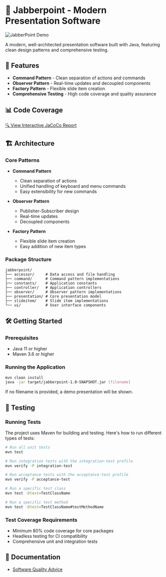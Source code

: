 # 🎯 Jabberpoint - Modern Presentation Software

![JabberPoint Demo](JabberPoint.gif)

A modern, well-architected presentation software built with Java, featuring clean design patterns and comprehensive testing.

## 🚀 Features

- **Command Pattern** - Clean separation of actions and commands
- **Observer Pattern** - Real-time updates and decoupled components
- **Factory Pattern** - Flexible slide item creation
- **Comprehensive Testing** - High code coverage and quality assurance

## 📊 Code Coverage

[🔍 View Interactive JaCoCo Report](https://hakanegeozerol.github.io/Jabberpoint-IT/coverage/index.html)


## 🏗️ Architecture

### Core Patterns

- **Command Pattern**
  - Clean separation of actions
  - Unified handling of keyboard and menu commands
  - Easy extensibility for new commands

- **Observer Pattern**
  - Publisher-Subscriber design
  - Real-time updates
  - Decoupled components

- **Factory Pattern**
  - Flexible slide item creation
  - Easy addition of new item types

### Package Structure

```
jabberpoint/
├── accessor/     # Data access and file handling
├── command/      # Command pattern implementations
├── constants/    # Application constants
├── controller/   # Application controllers
├── observer/     # Observer pattern implementations
├── presentation/ # Core presentation model
├── slideitem/    # Slide item implementations
└── ui/           # User interface components
```

## 🛠️ Getting Started

### Prerequisites
- Java 11 or higher
- Maven 3.6 or higher

### Running the Application
```bash
mvn clean install
java -jar target/jabberpoint-1.0-SNAPSHOT.jar [filename]
```

If no filename is provided, a demo presentation will be shown.

## 🧪 Testing

### Running Tests
The project uses Maven for building and testing. Here's how to run different types of tests:

```bash
# Run all unit tests
mvn test

# Run integration tests with the integration-test profile
mvn verify -P integration-test

# Run acceptance tests with the acceptance-test profile
mvn verify -P acceptance-test

# Run a specific test class
mvn test -Dtest=TestClassName

# Run a specific test method
mvn test -Dtest=TestClassName#testMethodName
```

### Test Coverage Requirements
- Minimum 80% code coverage for core packages
- Headless testing for CI compatibility
- Comprehensive unit and integration tests

## 📄 Documentation

- [Software Quality Advice](SQ_Advice.pdf)

